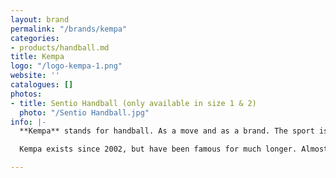 ```yaml
---
layout: brand
permalink: "/brands/kempa"
categories:
- products/handball.md
title: Kempa
logo: "/logo-kempa-1.png"
website: ''
catalogues: []
photos:
- title: Sentio Handball (only available in size 1 & 2)
  photo: "/Sentio Handball.jpg"
info: |-
  **Kempa** stands for handball. As a move and as a brand. The sport is characterised by agility, power, emotions and goosebump moments.

  Kempa exists since 2002, but have been famous for much longer. Almost 50 years before the brand was founded, on 24 March 1954, the legendary Kempa trick celebrated its world premiere. Invented, developed and executed by two-time field handball world champion Bernhard Kempa. The brand is named after him.

---
```

